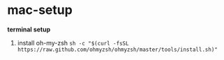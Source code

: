 # mac-setup

**terminal setup**
1. install oh-my-zsh `sh -c "$(curl -fsSL https://raw.github.com/ohmyzsh/ohmyzsh/master/tools/install.sh)"`
